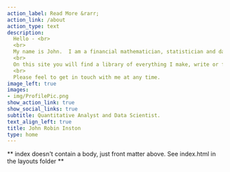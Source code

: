 ```yaml
---
action_label: Read More &rarr;
action_link: /about
action_type: text
description: 
  Hello - <br> 
  <br>
  My name is John.  I am a financial mathematician, statistician and data scientist.  <br>
  <br>
  On this site you will find a library of everything I make, write or feel compelled to share on the internet.  <br>
  <br>
  Please feel to get in touch with me at any time.
image_left: true
images:
- img/ProfilePic.png
show_action_link: true
show_social_links: true
subtitle: Quantitative Analyst and Data Scientist.
text_align_left: true
title: John Robin Inston
type: home
---
```


** index doesn't contain a body, just front matter above.
See index.html in the layouts folder **
